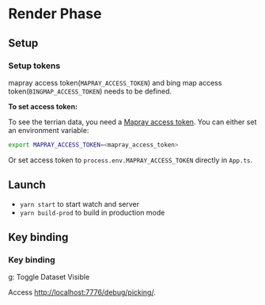 Render Phase
================================================================================


Setup
--------------------------------------------------------------------------------
### Setup tokens
mapray access token(`MAPRAY_ACCESS_TOKEN`) and bing map access token(`BINGMAP_ACCESS_TOKEN`) needs to be defined.

**To set access token:**

To see the terrian data, you need a [Mapray access token](/doc/developer-guide/GettingStarted/index.md). You can either set an environment variable:

```bash
export MAPRAY_ACCESS_TOKEN=<mapray_access_token>
```

Or set access token to `process.env.MAPRAY_ACCESS_TOKEN` directly in `App.ts`.


Launch
--------------------------------------------------------------------------------
- `yarn start` to start watch and server
- `yarn build-prod` to build in production mode


Key binding
--------------------------------------------------------------------------------
### Key binding
g: Toggle Dataset Visible


Access [http://localhost:7776/debug/picking/](http://localhost:7776/debug/picking/).

